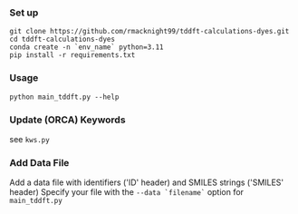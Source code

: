 ### Set up

```
git clone https://github.com/rmacknight99/tddft-calculations-dyes.git
cd tddft-calculations-dyes
conda create -n `env_name` python=3.11
pip install -r requirements.txt
```

### Usage

```
python main_tddft.py --help
```

### Update (ORCA) Keywords

see ```kws.py```

### Add Data File

Add a data file with identifiers ('ID' header) and SMILES strings ('SMILES' header)
Specify your file with the ``` --data `filename` ``` option for ```main_tddft.py```